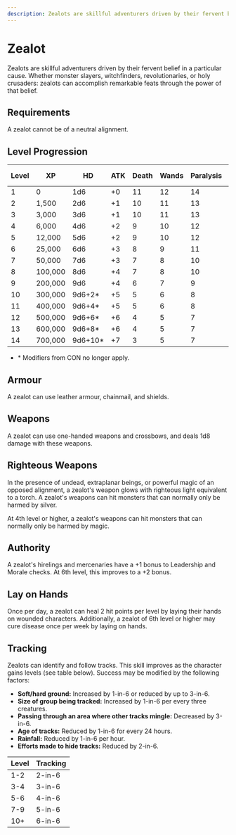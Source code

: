 ```yaml
---
description: Zealots are skillful adventurers driven by their fervent belief in a particular cause. Whether monster slayers, witchfinders, revolutionaries, or holy crusaders; zealots can accomplish remarkable feats through the power of that belief.
---
```


# Zealot

Zealots are skillful adventurers driven by their fervent belief in a particular cause. Whether monster slayers, witchfinders, revolutionaries, or holy crusaders: zealots can accomplish remarkable feats through the power of that belief.

## Requirements
A zealot cannot be of a neutral alignment.

## Level Progression
|Level|XP|HD|ATK|Death|Wands|Paralysis|Breath Weapon|Spells|
|---|---|---|---|---|---|---|---|---|
|1|0      |1d6|+0|11|12|14|16|15|
|2|1,500   |2d6|+1|10|11|13|15|14|
|3|3,000   |3d6|+1|10|11|13|15|14|
|4|6,000  |4d6|+2|9|10|12|14|13|
|5|12,000  |5d6|+2|9|10|12|14|13|
|6|25,000  |6d6|+3|8|9|11|13|12|
|7|50,000  |7d6|+3|7|8|10|12|11|
|8|100,000 |8d6|+4|7|8|10|12|11|
|9|200,000 |9d6|+4|6|7|9|11|10|
|10|300,000|9d6+2*|+5|5|6|8|10|9|
|11|400,000|9d6+4*|+5|5|6|8|10|9|
|12|500,000|9d6+6*|+6|4|5|7|9|8|
|13|600,000|9d6+8*|+6|4|5|7|9|8|
|14|700,000|9d6+10*|+7|3|5|7|8|7|

- \* Modifiers from CON no longer apply. 

## Armour
A zealot can use leather armour, chainmail, and shields.

## Weapons
A zealot can use one-handed weapons and crossbows, and deals 1d8 damage with these weapons.

## Righteous Weapons
In the presence of undead, extraplanar beings, or powerful magic of an opposed alignment, a zealot's weapon glows with righteous light equivalent to a torch. A zealot's weapons can hit monsters that can normally only be harmed by silver.

At 4th level or higher, a zealot's weapons can hit monsters that can normally only be harmed by magic.

## Authority
A zealot's hirelings and mercenaries have a +1 bonus to Leadership and Morale checks. At 6th level, this improves to a +2 bonus.

## Lay on Hands
Once per day, a zealot can heal 2 hit points per level by laying their hands on wounded characters. Additionally, a zealot of 6th level or higher may cure disease once per week by laying on hands.

## Tracking
Zealots can identify and follow tracks. This skill improves as the character gains levels (see table below). Success may be modified by the following factors:

- **Soft/hard ground:** Increased by 1-in-6 or reduced by up to 3-in-6.
- **Size of group being tracked:** Increased by 1-in-6 per every three creatures.
- **Passing through an area where other tracks mingle:** Decreased by 3-in-6.
- **Age of tracks:** Reduced by 1-in-6 for every 24 hours.
- **Rainfall:** Reduced by 1-in-6 per hour.
- **Efforts made to hide tracks:** Reduced by 2-in-6.

| Level | Tracking |
| - | - |
| 1-2 | 2-in-6 |
| 3-4 | 3-in-6 |
| 5-6 | 4-in-6 |
| 7-9 | 5-in-6 |
| 10+ | 6-in-6 | 
